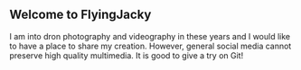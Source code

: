 ## Welcome to FlyingJacky

I am into dron photography and videography in these years and I would like to have a place to share my creation. However, general social media cannot preserve high quality multimedia. It is good to give a try on Git!


